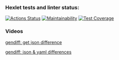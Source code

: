 ### Hexlet tests and linter status:
[![Actions Status](https://github.com/MGMKLML/backend-project-lvl2/workflows/hexlet-check/badge.svg)](https://github.com/MGMKLML/backend-project-lvl2/actions)
[![Maintainability](https://api.codeclimate.com/v1/badges/964470e8fcb7b46a1946/maintainability)](https://codeclimate.com/github/MGMKLML/backend-project-lvl2/maintainability)
[![Test Coverage](https://api.codeclimate.com/v1/badges/964470e8fcb7b46a1946/test_coverage)](https://codeclimate.com/github/MGMKLML/backend-project-lvl2/test_coverage)

### Videos
[gendiff: get json difference](https://asciinema.org/a/386322)

[gendiff: json & yaml differences](https://asciinema.org/a/387241)